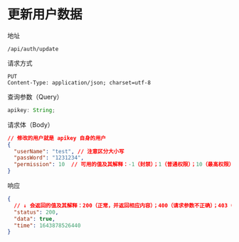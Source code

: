 # 更新用户数据

地址

```
/api/auth/update
```

请求方式

```
PUT
Content-Type: application/json; charset=utf-8
```

查询参数（Query）

```js
apikey: String;
```

请求体（Body）

```json
// 修改的用户就是 apikey 自身的用户
{
  "userName": "test", // 注意区分大小写
  "passWord": "1231234",
  "permission": 10  // 可用的值及其解释：-1（封禁）；1（普通权限）；10（最高权限）
}
```

响应

```json
{
  // ↓ 会返回的值及其解释：200（正常，并返回相应内容）；400（请求参数不正确）；403（无权限）；500（服务器内部错误）
  "status": 200,
  "data": true,
  "time": 1643878526440
}
```
